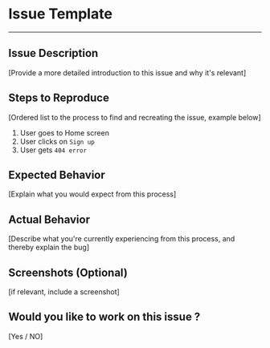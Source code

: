 # Issue Template

--------------------------------------------------------------------------------

## Issue Description

[Provide a more detailed introduction to this issue and why it's relevant]

## Steps to Reproduce

[Ordered list to the process to find and recreating the issue, example below]

1. User goes to Home screen
2. User clicks on `Sign up`
3. User gets `404 error`

## Expected Behavior

[Explain what you would expect from this process]

## Actual Behavior

[Describe what you're currently experiencing from this process, and thereby explain the bug]

## Screenshots (Optional)

[if relevant, include a screenshot]

## Would you like to work on this issue ?

[Yes / NO]
